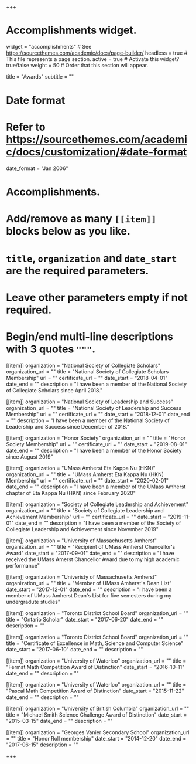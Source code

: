 +++
# Accomplishments widget.
widget = "accomplishments"  # See https://sourcethemes.com/academic/docs/page-builder/
headless = true  # This file represents a page section.
active = true  # Activate this widget? true/false
weight = 50  # Order that this section will appear.

title = "Awards"
subtitle = ""

# Date format
#   Refer to https://sourcethemes.com/academic/docs/customization/#date-format
date_format = "Jan 2006"

# Accomplishments.
#   Add/remove as many `[[item]]` blocks below as you like.
#   `title`, `organization` and `date_start` are the required parameters.
#   Leave other parameters empty if not required.
#   Begin/end multi-line descriptions with 3 quotes `"""`.

[[item]]
  organization = "National Society of Collegiate Scholars"
  organization_url = ""
  title = "National Society of Collegiate Scholars Membership"
  url = ""
  certificate_url = ""
  date_start = "2018-04-01"
  date_end = ""
  description = "I have been a member of the National Society of Collegiate Scholars since April 2018."

[[item]]
  organization = "National Society of Leadership and Success"
  organization_url = ""
  title = "National Society of Leadership and Success Membership"
  url = ""
  certificate_url = ""
  date_start = "2018-12-01"
  date_end = ""
  description = "I have been a member of the National Society of Leadership and Success since December of 2018."
  
[[item]]
  organization = "Honor Society"
  organization_url = ""
  title = "Honor Society Membership"
  url = ""
  certificate_url = ""
  date_start = "2019-08-01"
  date_end = ""
  description = "I have been a member of the Honor Society since August 2019"
  
[[item]]
  organization = "UMass Amherst Eta Kappa Nu (HKN)"
  organization_url = ""
  title = "UMass Amherst Eta Kappa Nu (HKN) Membership"
  url = ""
  certificate_url = ""
  date_start = "2020-02-01"
  date_end = ""
  description = "I have been a member of the UMass Amherst chapter of Eta Kappa Nu (HKN) since February 2020"
  
[[item]]
  organization = "Society of Collegiate Leadership and Achievement"
  organization_url = ""
  title = "Society of Collegiate Leadership and Achievement Membership"
  url = ""
  certificate_url = ""
  date_start = "2019-11-01"
  date_end = ""
  description = "I have been a member of the Society of Collegiate Leadership and Achievement since November 2019"

[[item]]
  organization = "University of Massachusetts Amherst"
  organization_url = ""
  title = "Recipient of UMass Amherst Chancellor's Award"
  date_start = "2017-09-01"
  date_end = ""
  description = "I have received the UMass Amerst Chancellor Award due to my high academic performance"
  
[[item]]
  organization = "Univeristy of Massachusetts Amherst"
  organization_url = ""
  title = "Member of UMass Amherst's Dean List"
  date_start = "2017-12-01"
  date_end = ""
  description = "I have been a member of UMass Amherst Dean's List for five semesters during my undergradute studies"
  
[[item]]
  organization = "Toronto District School Board"
  organization_url = ""
  title = "Ontario Scholar"
  date_start = "2017-06-20"
  date_end = ""
  description = ""
  
[[item]]
  organization = "Toronto District School Board"
  organization_url = ""
  title = "Certificate of Excellence in Math, Science and Computer Science"
  date_start = "2017-06-10"
  date_end = ""
  description = ""
  
[[item]]
  organization = "University of Waterloo"
  organization_url = ""
  title = "Fermat Math Competition Award of Distinction"
  date_start = "2016-10-11"
  date_end = ""
  description = ""
 
[[item]]
  organization = "University of Waterloo"
  organization_url = ""
  title = "Pascal Math Competition Award of Distinction"
  date_start = "2015-11-22" 
  date_end = ""
  description = ""

[[item]]
  organization = "University of British Columbia"
  organization_url = ""
  title = "Michael Smith Science Challenge Award of Distinction"
  date_start = "2015-03-15"
  date_end = ""
  description = ""
  
[[item]]
  organization = "Georges Vanier Secondary School"
  organization_url = ""
  title = "Honor Roll membership"
  date_start = "2014-12-20"
  date_end = "2017-06-15"
  description = ""

+++
